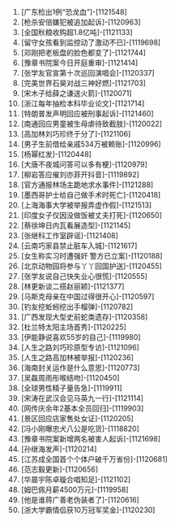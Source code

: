 
1. [广东检出1例“恐龙血”]-[1121548]
1. [枪杀安倍嫌犯被追加起诉]-[1120963]
1. [全国秋粮收购超1.8亿吨]-[1121133]
1. [留守女孩看到监控动了激动不已]-[1119698]
1. [邓刚把老板盘的脸色都变了]-[1121744]
1. [豫章书院案今日开庭重审]-[1121414]
1. [张学友官宣第十次巡回演唱会]-[1120337]
1. [完美世界石昊对战三神好燃]-[1121703]
1. [宋木子给薛之谦送火箭]-[1120071]
1. [浙江每年抽检本科毕业论文]-[1121714]
1. [特朗普发声明回应被刑事起诉]-[1121460]
1. [南通回应男童被生母虐待致截肢]-[1120022]
1. [高加林刘巧珍终于分了]-[1121106]
1. [男子生前借给亲戚534万被赖账]-[1120996]
1. [杨幂红发]-[1120448]
1. [大唐不夜城问答可以多有梗]-[1120979]
1. [柳岩答应催刘亦菲开抖音]-[1119892]
1. [官方通报林场主跪地求水事件]-[1121288]
1. [墨西哥护士给自己做手术时死亡]-[1120418]
1. [上海海事大学被举报弄虚作假]-[1121513]
1. [印度女子仅因没做饭被丈夫打死]-[1120650]
1. [蔡徐坤日内瓦看展造型]-[1121145]
1. [张继科工作室辟谣]-[1121408]
1. [云南巧家县禁止脏车入城]-[1121617]
1. [女生称实习时遭强奸 警方已立案]-[1120188]
1. [北京动物园将参与丫丫回国护送]-[1120455]
1. [张学友说自己快失业心很慌]-[1120555]
1. [林更新谈二搭赵丽颖]-[1121377]
1. [马斯克母亲在中国过得很开心]-[1120597]
1. [钓友挖蚯蚓挖出手榴弹]-[1120782]
1. [广西发现大型史前蛇类遗存]-[1120358]
1. [杜兰特太阳主场首秀]-[1120225]
1. [伊能静说喜欢55岁的自己]-[1119980]
1. [人生之路刘巧珍原型专访]-[1121096]
1. [人生之路高加林被举报]-[1120236]
1. [海南封关运作是什么意思]-[1120773]
1. [吴磊周雨彤喉结吻]-[1120450]
1. [全球男性精子量告急]-[1119911]
1. [宋涛在武汉会见马英九一行]-[1121114]
1. [网传庆余年2基本全员回归]-[1119903]
1. [景区回应店家售处女证]-[1120205]
1. [冯小刚曝忠犬八公是吃货]-[1118820]
1. [豫章书院案新增两名被害人起诉]-[1121698]
1. [孙继海发声]-[1120214]
1. [江苏成全国首个个体户破千万省份]-[1120681]
1. [范志毅更新]-[1120656]
1. [华晨宇陈卓璇合唱知足]-[1121102]
1. [姆巴佩月薪4500万元]-[1119958]
1. [他是谁蒋广善老伪装者了]-[1120616]
1. [浙大学霸情侣获10万冠军奖金]-[1120230]